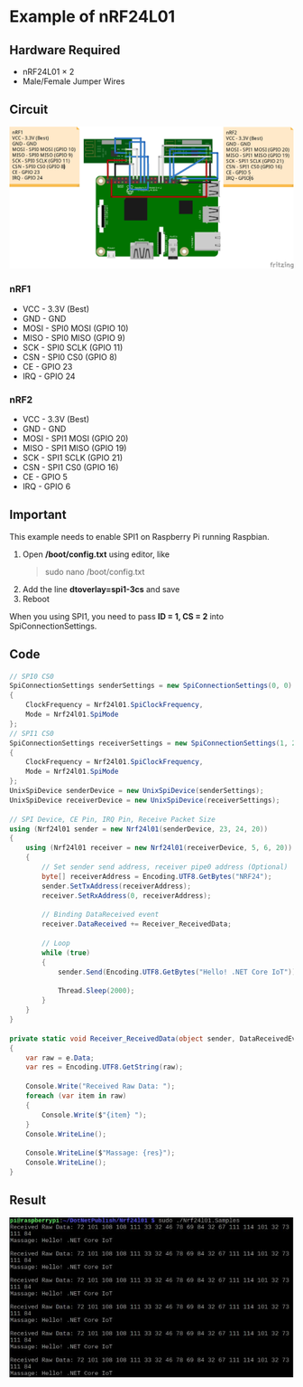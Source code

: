 # Example of nRF24L01

## Hardware Required
* nRF24L01 × 2
* Male/Female Jumper Wires

## Circuit
![](NRF_circuit_bb.jpg)

### nRF1
* VCC - 3.3V (Best)
* GND - GND
* MOSI - SPI0 MOSI (GPIO 10)
* MISO - SPI0 MISO (GPIO 9)
* SCK - SPI0 SCLK (GPIO 11)
* CSN - SPI0 CS0 (GPIO 8)
* CE - GPIO 23
* IRQ - GPIO 24

### nRF2
* VCC - 3.3V (Best)
* GND - GND
* MOSI - SPI1 MOSI (GPIO 20)
* MISO - SPI1 MISO (GPIO 19)
* SCK - SPI1 SCLK (GPIO 21)
* CSN - SPI1 CS0 (GPIO 16)
* CE - GPIO 5
* IRQ - GPIO 6

## Important
This example needs to enable SPI1 on Raspberry Pi running Raspbian.

1. Open **/boot/config.txt** using editor, like
    > sudo nano /boot/config.txt
2. Add the line **dtoverlay=spi1-3cs** and save
3. Reboot

When you using SPI1, you need to pass **ID = 1, CS = 2** into SpiConnectionSettings.

## Code
```C#
// SPI0 CS0
SpiConnectionSettings senderSettings = new SpiConnectionSettings(0, 0)
{
    ClockFrequency = Nrf24l01.SpiClockFrequency,
    Mode = Nrf24l01.SpiMode
};
// SPI1 CS0
SpiConnectionSettings receiverSettings = new SpiConnectionSettings(1, 2)
{
    ClockFrequency = Nrf24l01.SpiClockFrequency,
    Mode = Nrf24l01.SpiMode
};
UnixSpiDevice senderDevice = new UnixSpiDevice(senderSettings);
UnixSpiDevice receiverDevice = new UnixSpiDevice(receiverSettings);

// SPI Device, CE Pin, IRQ Pin, Receive Packet Size
using (Nrf24l01 sender = new Nrf24l01(senderDevice, 23, 24, 20))
{
    using (Nrf24l01 receiver = new Nrf24l01(receiverDevice, 5, 6, 20))
    {
        // Set sender send address, receiver pipe0 address (Optional)
        byte[] receiverAddress = Encoding.UTF8.GetBytes("NRF24");
        sender.SetTxAddress(receiverAddress);
        receiver.SetRxAddress(0, receiverAddress);

        // Binding DataReceived event
        receiver.DataReceived += Receiver_ReceivedData;

        // Loop
        while (true)
        {
            sender.Send(Encoding.UTF8.GetBytes("Hello! .NET Core IoT"));

            Thread.Sleep(2000);
        }
    }
}

private static void Receiver_ReceivedData(object sender, DataReceivedEventArgs e)
{
    var raw = e.Data;
    var res = Encoding.UTF8.GetString(raw);

    Console.Write("Received Raw Data: ");
    foreach (var item in raw)
    {
        Console.Write($"{item} ");
    }
    Console.WriteLine();

    Console.WriteLine($"Massage: {res}");
    Console.WriteLine();
}
```

## Result
![](RunningResult.jpg)
